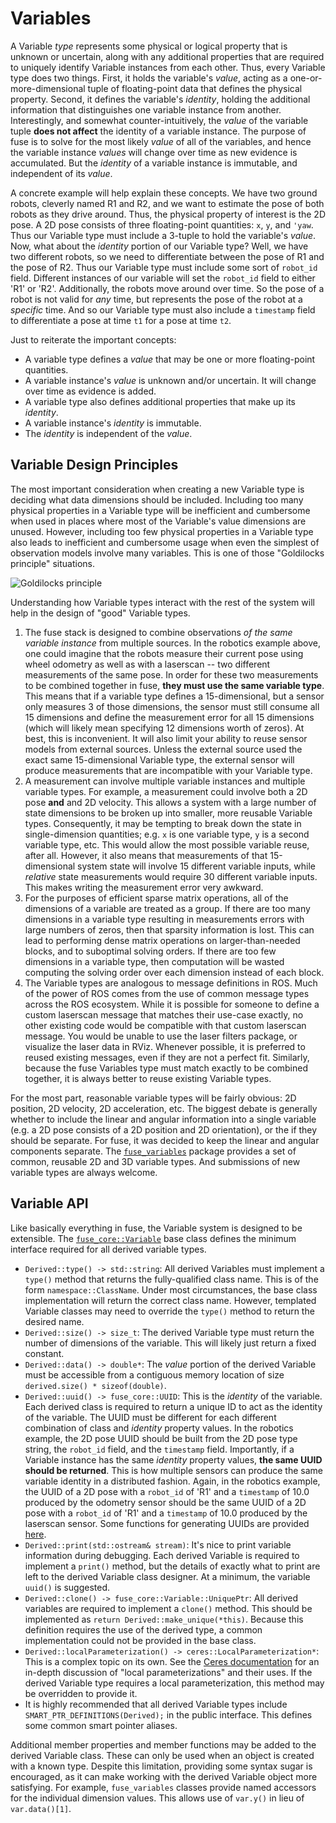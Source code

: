 # Variables

A Variable _type_ represents some physical or logical property that is unknown or uncertain, along with any additional
properties that are required to uniquely identify Variable instances from each other. Thus, every Variable type does
two things. First, it holds the variable's _value_, acting as a one-or-more-dimensional tuple of floating-point data
that defines the physical property. Second, it defines the variable's _identity_, holding the additional information
that distinguishes one variable instance from another. Interestingly, and somewhat counter-intuitively, the _value_
of the variable tuple **does not affect** the identity of a variable instance. The purpose of fuse is to solve for
the most likely _value_ of all of the variables, and hence the variable instance _values_ will change over time as
new evidence is accumulated. But the _identity_ of a variable instance is immutable, and independent of its _value_.

A concrete example will help explain these concepts. We have two ground robots, cleverly named R1 and R2, and we want
to estimate the pose of both robots as they drive around. Thus, the physical property of interest is the 2D pose. A
2D pose consists of three floating-point quantities: `x`, `y`, and `'yaw`. Thus our Variable type must include a
3-tuple to hold the variable's _value_. Now, what about the _identity_ portion of our Variable type? Well, we have two
different robots, so we need to differentiate between the pose of R1 and the pose of R2. Thus our Variable type must
include some sort of `robot_id` field. Different instances of our variable will set the `robot_id` field to either 'R1'
or 'R2'. Additionally, the robots move around over time. So the pose of a robot is not valid for _any_ time, but
represents the pose of the robot at a _specific_ time. And so our Variable type must also include a `timestamp` field
to differentiate a pose at time `t1` for a pose at time `t2`.

Just to reiterate the important concepts:

* A variable type defines a _value_ that may be one or more floating-point quantities.
* A variable instance's _value_ is unknown and/or uncertain. It will change over time as evidence is added.
* A variable type also defines additional properties that make up its _identity_.
* A variable instance's _identity_ is immutable.
* The _identity_ is independent of the _value_.

## Variable Design Principles

The most important consideration when creating a new Variable type is deciding what data dimensions should be
included. Including too many physical properties in a Variable type will be inefficient and cumbersome when used in
places where most of the Variable's value dimensions are unused. However, including too few physical properties in
a Variable type also leads to inefficient and cumbersome usage when even the simplest of observation models involve
many variables. This is one of those "Goldilocks principle" situations.

![Goldilocks principle](http://home.netcom.com/~swansont_2/goldilocks.jpg)

Understanding how Variable types interact with the rest of the system will help in the design of "good" Variable
types.

1. The fuse stack is designed to combine observations _of the same variable instance_ from multiple sources. In
   the robotics example above, one could imagine that the robots measure their current pose using wheel odometry as
   well as with a laserscan -- two different measurements of the same pose. In order for these two measurements to
   be combined together in fuse, **they must use the same variable type**. This means that if a variable type defines
   a 15-dimensional, but a sensor only measures 3 of those dimensions, the sensor must still consume all 15 dimensions
   and define the measurement error for all 15 dimensions (which will likely mean specifying 12 dimensions worth
   of zeros). At best, this is inconvenient. It will also limit your ability to reuse sensor models from external
   sources. Unless the external source used the exact same 15-dimensional Variable type, the external sensor will
   produce measurements that are incompatible with your Variable type.
2. A measurement can involve multiple variable instances and multiple variable types. For example, a measurement could
   involve both a 2D pose **and** and 2D velocity. This allows a system with a large number of state dimensions to be
   broken up into smaller, more reusable Variable types. Consequently, it may be tempting to break down the state in
   single-dimension quantities; e.g. `x` is one variable type, `y` is a second variable type, etc. This would allow
   the most possible variable reuse, after all. However, it also means that measurements of that 15-dimensional system
   state will involve 15 different variable inputs, while _relative_ state measurements would require 30 different
   variable inputs. This makes writing the measurement error very awkward.
3. For the purposes of efficient sparse matrix operations, all of the dimensions of a variable are treated as a group.
   If there are too many dimensions in a variable type resulting in measurements errors with large numbers of zeros,
   then that sparsity information is lost. This can lead to performing dense matrix operations on larger-than-needed
   blocks, and to suboptimal solving orders. If there are too few dimensions in a variable type, then computation will
   be wasted computing the solving order over each dimension instead of each block.
4. The Variable types are analogous to message definitions in ROS. Much of the power of ROS comes from the use of
   common message types across the ROS ecosystem. While it is possible for someone to define a custom laserscan
   message that matches their use-case exactly, no other existing code would be compatible with that custom laserscan
   message. You would be unable to use the laser filters package, or visualize the laser data in RViz. Whenever
   possible, it is preferred to reused existing messages, even if they are not a perfect fit. Similarly, because the
   fuse Variables type must match exactly to be combined together, it is always better to reuse existing Variable
   types.

For the most part, reasonable variable types will be fairly obvious: 2D position, 2D velocity, 2D acceleration, etc.
The biggest debate is generally whether to include the linear and angular information into a single variable (e.g.
a 2D pose consists of a 2D position and 2D orientation), or the if they should be separate. For fuse, it was decided
to keep the linear and angular components separate. The [`fuse_variables`](fuse_variables) package provides a set
of common, reusable 2D and 3D variable types. And submissions of new variable types are always welcome.

## Variable API

Like basically everything in fuse, the Variable system is designed to be extensible. The
[`fuse_core::Variable`](fuse_core/include/fuse_core/variable.h) base class defines the minimum interface required
for all derived variable types.

* `Derived::type() -> std::string`: All derived Variables must implement a `type()` method that returns the
  fully-qualified class name. This is of the form `namespace::ClassName`. Under most circumstances, the base class
  implementation will return the correct class name. However, templated Variable classes may need to override the
  `type()` method to return the desired name.
* `Derived::size() -> size_t`: The derived Variable type must return the number of dimensions of the variable. This
  will likely just return a fixed constant.
* `Derived::data() -> double*`: The _value_ portion of the derived Variable must be accessible from a contiguous memory
  location of size `derived.size() * sizeof(double)`.
* `Derived::uuid() -> fuse_core::UUID`: This is the _identity_ of the variable. Each derived class is required to
  return a unique ID to act as the identity of the variable. The UUID must be different for each different combination
  of class and _identity_ property values. In the robotics example, the 2D pose UUID should be built from the 2D pose
  type string, the `robot_id` field, and the `timestamp` field. Importantly, if a Variable instance has the same
  _identity_ property values, **the same UUID should be returned**. This is how multiple sensors can produce the same
  variable identity in a distributed fashion. Again, in the robotics example, the UUID of a 2D pose with a `robot_id`
  of 'R1' and a `timestamp` of 10.0 produced by the odometry sensor should be the same UUID of a 2D pose with a
  `robot_id` of 'R1' and a `timestamp` of 10.0 produced by the laserscan sensor. Some functions for generating UUIDs
  are provided [here](fuse_core/include/fuse_core/uuid.h).
* `Derived::print(std::ostream& stream)`: It's nice to print variable information during debugging. Each
  derived Variable is required to implement a `print()` method, but the details of exactly what to print are left to
  the derived Variable class designer. At a minimum, the variable `uuid()` is suggested.
* `Derived::clone() -> fuse_core::Variable::UniquePtr`: All derived variables are required to implement a `clone()`
  method. This should be implemented as `return Derived::make_unique(*this)`. Because this definition requires the use
  of the derived type, a common implementation could not be provided in the base class.
* `Derived::localParameterization() -> ceres::LocalParameterization*`: This is a complex topic on its own. See the
  [Ceres documentation](http://ceres-solver.org/nnls_modeling.html#localparameterization) for an in-depth discussion
  of "local parameterizations" and their uses. If the derived Variable type requires a local parameterization, this
  method may be overridden to provide it.
* It is highly recommended that all derived Variable types include `SMART_PTR_DEFINITIONS(Derived);` in the public
  interface. This defines some common smart pointer aliases.

Additional member properties and member functions may be added to the derived Variable class. These can only be used
when an object is created with a known type. Despite this limitation, providing some syntax sugar is encouraged, as
it can make working with the derived Variable object more satisfying. For example, `fuse_variables` classes provide
named accessors for the individual dimension values. This allows use of `var.y()` in lieu of `var.data()[1]`.
